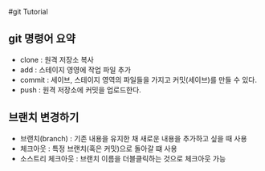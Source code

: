 #git Tutorial

## git 명령어 요약

- clone : 원격 저장소 복사
- add : 스테이지 영영에 작업 파일 추가
- commit : 세이브, 스테이지 영역의 파일들을 가지고 커밋(세이브)를 만들 수 있다.
- push : 원격 저장소에 커밋을 업로드한다.

## 브랜치 변경하기
- 브랜치(branch) : 기존 내용을 유지한 채 새로운 내용을 추가하고 싶을 때 사용
- 체크아웃 : 특정 브랜치(혹은 커밋)으로 돌아갈 떄 사용
- 소스트리 체크아웃 : 브랜치 이름을 더블클릭하는 것으로 체크아웃 가능